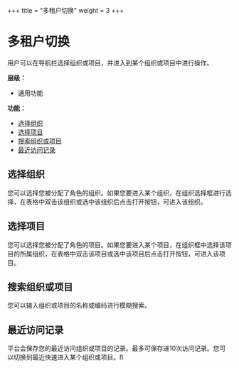 +++
title = "多租户切换"
weight = 3
+++

# 多租户切换

用户可以在导航栏选择组织或项目，并进入到某个组织或项目中进行操作。

**层级：**

- 通用功能

**功能：**

- [选择组织](#1)
- [选择项目](#2)
- [搜索组织或项目](#3)
- [最近访问记录](#4)

<h2 id="1">选择组织</h2>

您可以选择您被分配了角色的组织。如果您要进入某个组织，在组织选择框进行选择，在表格中双击该组织或选中该组织后点击打开按钮，可进入该组织。

<h2 id="2">选择项目</h2>

您可以选择您被分配了角色的项目。如果您要进入某个项目，在组织框中选择该项目的所属组织，在表格中双击该项目或选中该项目后点击打开按钮，可进入该项目。

<h2 id="3">搜索组织或项目</h2>

您可以输入组织或项目的名称或编码进行模糊搜索。

<h2 id="2">最近访问记录</h2>

平台会保存您的最近访问组织或项目的记录。最多可保存进10次访问记录。您可以切换到最近快速进入某个组织或项目。ß
